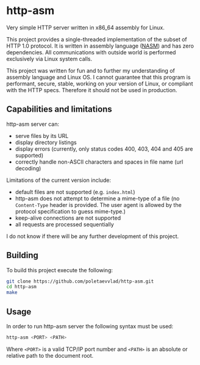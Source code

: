 # http-asm

Very simple HTTP server written in x86_64 assembly for Linux.

This project provides a single-threaded implementation of the subset of HTTP 1.0 protocol. It is written in assembly language ([NASM](https://www.nasm.us/)) and has zero dependencies. All communications with outside world is performed exclusively via Linux system calls.

This project was written for fun and to further my understanding of assembly language and Linux OS. I cannot guarantee that this program is performant, secure, stable, working on your version of Linux, or compliant with the HTTP specs. Therefore it should not be used in production.

## Capabilities and limitations

http-asm server can:

- serve files by its URL
- display directory listings
- display errors (currently, only status codes 400, 403, 404 and 405 are supported)
- correctly handle non-ASCII characters and spaces in file name (url decoding)

Limitations of the current version include:

- default files are not supported (e.g. `index.html`)
- http-asm does not attempt to determine a mime-type of a file (no `Content-Type` header is provided. The user agent is allowed by the protocol specification to guess mime-type.)
- keep-alive connections are not supported
- all requests are processed sequentially

I do not know if there will be any further development of this project.


## Building

To build this project execute the following:

```bash
git clone https://github.com/poletaevvlad/http-asm.git
cd http-asm
make
```

## Usage

In order to run http-asm server the following syntax must be used:

```bash
http-asm <PORT> <PATH>
```

Where `<PORT>` is a valid TCP/IP port number and `<PATH>` is an absolute or relative path to the document root.
